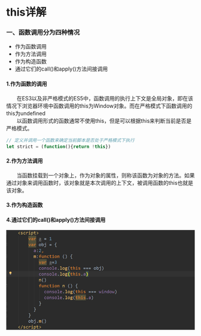 # this详解
### 一、函数调用分为四种情况
* 作为函数调用
* 作为方法调用
* 作为构造函数
* 通过它们的call()和apply()方法间接调用

#### 1.作为函数的调用
&emsp;&emsp;在ES3以及非严格模式的ES5中，函数调用的执行上下文是全局对象，即在该情况下浏览器环境中函数调用的this为Window对象。而在严格模式下函数调用的this为undefined<br/>
&emsp;&emsp;以函数调用形式的函数通常不使用this，但是可以根据this来判断当前是否是严格模式。<br/>
```javaScript
// 定义并调用一个函数来确定当前脚本是否处于严格模式下执行
let strict = (function(){return !this})
```
#### 2.作为方法调用
&emsp;&emsp;当函数挂载到一个对象上，作为对象的属性，则称该函数为对象的方法。如果通过对象来调用函数时，该对象就是本次调用的上下文，被调用函数的this也就是该对象。<br/>
#### 3.作为构造函数
#### 4.通过它们的call()和apply()方法间接调用

![范例](../image/js/this-1.png)